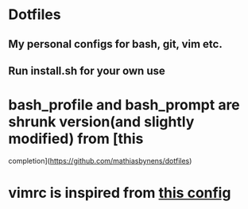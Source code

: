# Dotfiles 
## My personal configs for bash, git, vim etc.
## Run install.sh for your own use

# bash_profile and bash_prompt are shrunk version(and slightly modified) from [this
completion](https://github.com/mathiasbynens/dotfiles)
# vimrc is inspired from  [this config](https://github.com/amix/vimrc)

